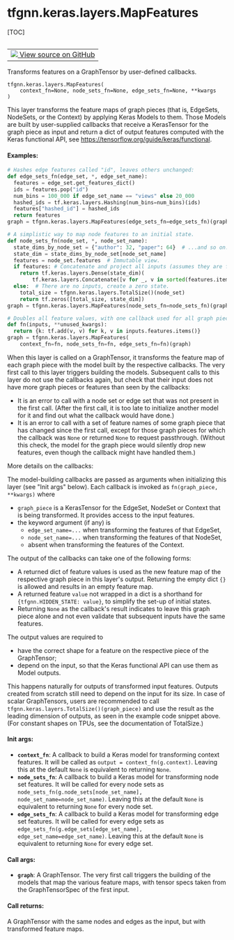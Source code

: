 # tfgnn.keras.layers.MapFeatures

[TOC]

<!-- Insert buttons and diff -->

<table class="tfo-notebook-buttons tfo-api nocontent" align="left">
<td>
  <a target="_blank" href="https://github.com/tensorflow/gnn/tree/master/tensorflow_gnn/keras/layers/map_features.py#L12-L244">
    <img src="https://www.tensorflow.org/images/GitHub-Mark-32px.png" />
    View source on GitHub
  </a>
</td>
</table>



Transforms features on a GraphTensor by user-defined callbacks.

<pre class="devsite-click-to-copy prettyprint lang-py tfo-signature-link">
<code>tfgnn.keras.layers.MapFeatures(
    context_fn=None, node_sets_fn=None, edge_sets_fn=None, **kwargs
)
</code></pre>



<!-- Placeholder for "Used in" -->

This layer transforms the feature maps of graph pieces (that is, EdgeSets,
NodeSets, or the Context) by applying Keras Models to them. Those Models
are built by user-supplied callbacks that receive a KerasTensor for the
graph piece as input and return a dict of output features computed with
the Keras functional API, see https://tensorflow.org/guide/keras/functional.

#### Examples:



```python
# Hashes edge features called "id", leaves others unchanged:
def edge_sets_fn(edge_set, *, edge_set_name):
  features = edge_set.get_features_dict()
  ids = features.pop("id")
  num_bins = 100_000 if edge_set_name == "views" else 20_000
  hashed_ids = tf.keras.layers.Hashing(num_bins=num_bins)(ids)
  features["hashed_id"] = hashed_ids
  return features
graph = tfgnn.keras.layers.MapFeatures(edge_sets_fn=edge_sets_fn)(graph)
```

```python
# A simplistic way to map node features to an initial state.
def node_sets_fn(node_set, *, node_set_name):
  state_dims_by_node_set = {"author": 32, "paper": 64}  # ...and so on.
  state_dim = state_dims_by_node_set[node_set_name]
  features = node_set.features  # Immutable view.
  if features: # Concatenate and project all inputs (assumes they are floats).
    return tf.keras.layers.Dense(state_dim)(
        tf.keras.layers.Concatenate([v for _, v in sorted(features.items())]))
  else:  # There are no inputs, create a zero state.
    total_size = tfgnn.keras.layers.TotalSize()(node_set)
    return tf.zeros([total_size, state_dim])
graph = tfgnn.keras.layers.MapFeatures(node_sets_fn=node_sets_fn)(graph)
```

```python
# Doubles all feature values, with one callback used for all graph pieces.
def fn(inputs, **unused_kwargs):
  return {k: tf.add(v, v) for k, v in inputs.features.items()}
graph = tfgnn.keras.layers.MapFeatures(
    context_fn=fn, node_sets_fn=fn, edge_sets_fn=fn)(graph)
```

When this layer is called on a GraphTensor, it transforms the feature map
of each graph piece with the model built by the respective callbacks.
The very first call to this layer triggers building the models. Subsequent
calls to this layer do not use the callbacks again, but check that their
input does not have more graph pieces or features than seen by the callbacks:

  * It is an error to call with a node set or edge set that was not present
    in the first call. (After the first call, it is too late to initialize
    another model for it and find out what the callback would have done.)
  * It is an error to call with a set of feature names of some graph piece
    that has changed since the first call, except for those graph pieces for
    which the callback was `None` or returned `None` to request passthrough.
    (Without this check, the model for the graph piece would silently drop
    new features, even though the callback might have handled them.)

More details on the callbacks:

The model-building callbacks are passed as arguments when initializing this
layer (see "Init args" below). Each callback is invoked as
`fn(graph_piece, **kwargs)` where

  * `graph_piece` is a KerasTensor for the EdgeSet, NodeSet or Context
    that is being transformed. It provides access to the input features.
  * the keyword argument (if any) is
      * `edge_set_name=...` when transforming the features of that EdgeSet,
      * `node_set_name=...` when transforming the features of that NodeSet,
      * absent when transforming the features of the Context.

The output of the callbacks can take one of the following forms:

  * A returned dict of feature values is used as the new feature map of
    the respective graph piece in this layer's output. Returning the
    empty dict `{}` is allowed and results in an empty feature map.
  * A returned feature `value` not wrapped in a dict is a shorthand for
    `{tfgnn.HIDDEN_STATE: value}`, to simplify the set-up of initial
    states.
  * Returning `None` as the callback's result indicates to leave this graph
    piece alone and not even validate that subsequent inputs have the same
    features.

The output values are required to

  * have the correct shape for a feature on the respective piece of the
    GraphTensor;
  * depend on the input, so that the Keras functional API can use them
    as Model outputs.

This happens naturally for outputs of transformed input features.
Outputs created from scratch still need to depend on the input for its size.
In case of scalar GraphTensors, users are recommended to call
`tfgnn.keras.layers.TotalSize()(graph_piece)` and use the result as the
leading dimension of outputs, as seen in the example code snippet above.
(For constant shapes on TPUs, see the documentation of TotalSize.)

#### Init args:


* <b>`context_fn`</b>: A callback to build a Keras model for transforming context
  features. It will be called as `output = context_fn(g.context)`.
  Leaving this at the default `None` is equivalent to returning `None`.
* <b>`node_sets_fn`</b>: A callback to build a Keras model for transforming node set
  features. It will be called for every node sets as
  `node_sets_fn(g.node_sets[node_set_name], node_set_name=node_set_name)`.
  Leaving this at the default `None` is equivalent to returning `None`
  for every node set.
* <b>`edge_sets_fn`</b>: A callback to build a Keras model for transforming edge set
  features. It will be called for every edge sets as
  `edge_sets_fn(g.edge_sets[edge_set_name], edge_set_name=edge_set_name)`.
  Leaving this at the default `None` is equivalent to returning `None`
  for every edge set.


#### Call args:


* <b>`graph`</b>: A GraphTensor. The very first call triggers the building of
  the models that map the various feature maps, with tensor specs
  taken from the GraphTensorSpec of the first input.


#### Call returns:

A GraphTensor with the same nodes and edges as the input, but with
transformed feature maps.


